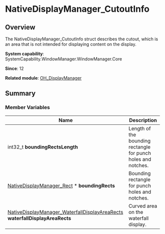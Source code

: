 # NativeDisplayManager_CutoutInfo


## Overview

The NativeDisplayManager_CutoutInfo struct describes the cutout, which is an area that is not intended for displaying content on the display.

**System capability**: SystemCapability.WindowManager.WindowManager.Core

**Since**: 12

**Related module**: [OH_DisplayManager](_o_h___display_manager.md)


## Summary


### Member Variables

| Name| Description| 
| -------- | -------- |
| int32_t  **boundingRectsLength** | Length of the bounding rectangle for punch holes and notches.| 
| [NativeDisplayManager_Rect](_native_display_manager___rect.md) \* **boundingRects** | Bounding rectangle for punch holes and notches.| 
| [NativeDisplayManager_WaterfallDisplayAreaRects](ive_display_manager___waterfall_display_area_rects.md) **waterfallDisplayAreaRects** | Curved area on the waterfall display.| 
